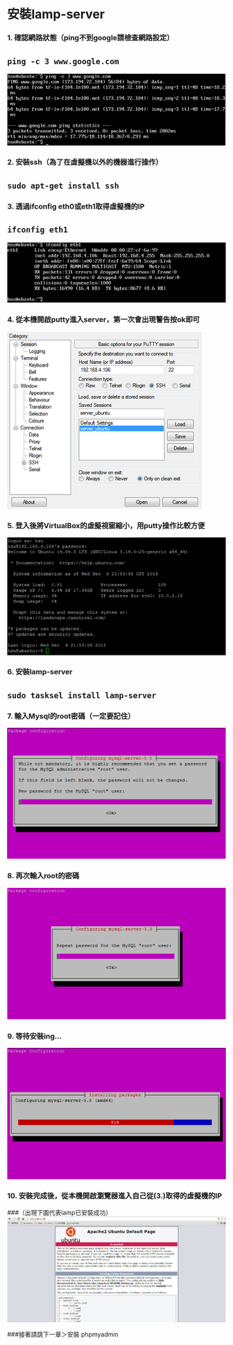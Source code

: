 # **安裝lamp-server**


### 1. 確認網路狀態（ping不到google請檢查網路設定）
## ```ping -c 3 www.google.com```
![](../img/inst_part1/part1_1.png)

### 2. 安裝ssh（為了在虛擬機以外的機器進行操作）
## ```sudo apt-get install ssh```

### 3. 透過ifconfig eth0或eth1取得虛擬機的IP
## ```ifconfig eth1```
![](../img/inst_part1/part1_2.png)

### 4. 從本機開啟putty進入server，第一次會出現警告按ok即可
![](../img/inst_part1/part1_3.png)

### 5. 登入後將VirtualBox的虛擬視窗縮小，用putty操作比較方便
![](../img/inst_part1/part1_4.png)

### 6. 安裝lamp-server
## ```sudo tasksel install lamp-server```

### 7. 輸入Mysql的root密碼（一定要記住）
![](../img/inst_part1/part1_5.png)

### 8. 再次輸入root的密碼
![](../img/inst_part1/part1_6.png)

### 9. 等待安裝ing…
![](../img/inst_part1/part1_7.png)

### 10. 安裝完成後，從本機開啟瀏覽器進入自己從(3.)取得的虛擬機的IP
###（出現下圖代表lamp已安裝成功）
![](../img/inst_part1/part1_8.png)

###接著請跳下一章＞安裝 phpmyadmin